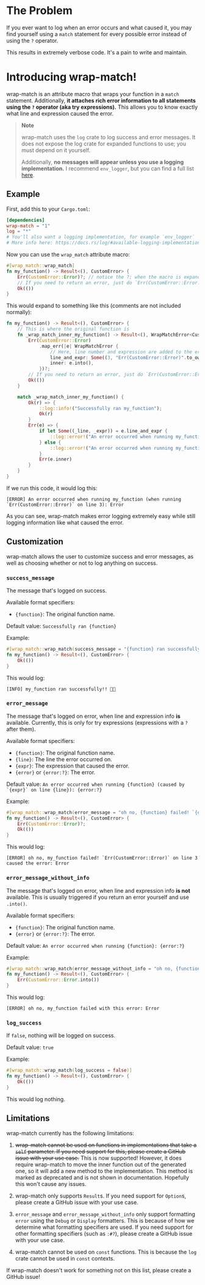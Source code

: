 # The Problem

If you ever want to log when an error occurs and what caused it, you may find yourself using a `match` statement for every possible error instead of using the `?` operator.

This results in extremely verbose code. It's a pain to write and maintain.

# Introducing wrap-match!

wrap-match is an attribute macro that wraps your function in a `match` statement. Additionally, **it attaches rich error information to all statements using the `?` operator (aka try expressions).**
This allows you to know exactly what line and expression caused the error.

> **Note**
>
> wrap-match uses the `log` crate to log success and error messages. It does not expose the log crate for expanded functions to use; you must depend on it yourself.
>
> Additionally, **no messages will appear unless you use a logging implementation.** I recommend `env_logger`, but you can find a full list
> [here](https://docs.rs/log/#available-logging-implementations).

## Example

First, add this to your `Cargo.toml`:

```toml
[dependencies]
wrap-match = "1"
log = "*"
# You'll also want a logging implementation, for example `env_logger`
# More info here: https://docs.rs/log/#available-logging-implementations
```

Now you can use the `wrap_match` attribute macro:

```rust
#[wrap_match::wrap_match]
fn my_function() -> Result<(), CustomError> {
    Err(CustomError::Error)?; // notice the ?; when the macro is expanded, it will be modified to include line number and expression
    // If you need to return an error, just do `Err(CustomError::Error.into())`
    Ok(())
}
```

This would expand to something like this (comments are not included normally):

```rust
fn my_function() -> Result<(), CustomError> {
    // This is where the original function is
    fn _wrap_match_inner_my_function() -> Result<(), WrapMatchError<CustomError>> {
        Err(CustomError::Error)
            .map_err(|e| WrapMatchError {
                // Here, line number and expression are added to the error
                line_and_expr: Some((3, "Err(CustomError::Error)".to_owned())),
                inner: e.into(),
            })?;
        // If you need to return an error, just do `Err(CustomError::Error.into())`
        Ok(())
    }

    match _wrap_match_inner_my_function() {
        Ok(r) => {
            ::log::info!("Successfully ran my_function");
            Ok(r)
        }
        Err(e) => {
            if let Some((_line, _expr)) = e.line_and_expr {
                ::log::error!("An error occurred when running my_function (when running `{_expr}` on line {_line}): {:?}", e.inner);
            } else {
                ::log::error!("An error occurred when running my_function: {:?}", e.inner);
            }
            Err(e.inner)
        }
    }
}
```

If we run this code, it would log this:

```log
[ERROR] An error occurred when running my_function (when running `Err(CustomError::Error)` on line 3): Error
```

As you can see, wrap-match makes error logging extremely easy while still logging information like what caused the error.

## Customization

wrap-match allows the user to customize success and error messages, as well as choosing whether or not to log anything on success.

### `success_message`

The message that's logged on success.

Available format specifiers:

-   `{function}`: The original function name.

Default value: `Successfully ran {function}`

Example:

```rust
#[wrap_match::wrap_match(success_message = "{function} ran successfully!! 🎉🎉")]
fn my_function() -> Result<(), CustomError> {
    Ok(())
}
```

This would log:

```log
[INFO] my_function ran successfully!! 🎉🎉
```

### `error_message`

The message that's logged on error, when line and expression info **is** available. Currently, this is only for try expressions (expressions with a `?` after them).

Available format specifiers:

-   `{function}`: The original function name.
-   `{line}`: The line the error occurred on.
-   `{expr}`: The expression that caused the error.
-   `{error}` or `{error:?}`: The error.

Default value: `` An error occurred when running {function} (caused by `{expr}` on line {line}): {error:?} ``

Example:

```rust
#[wrap_match::wrap_match(error_message = "oh no, {function} failed! `{expr}` on line {line} caused the error: {error:?}")]
fn my_function() -> Result<(), CustomError> {
    Err(CustomError::Error)?;
    Ok(())
}
```

This would log:

```log
[ERROR] oh no, my_function failed! `Err(CustomError::Error)` on line 3 caused the error: Error
```

### `error_message_without_info`

The message that's logged on error, when line and expression info **is not** available. This is usually triggered if you return an error yourself and use `.into()`.

Available format specifiers:

-   `{function}`: The original function name.
-   `{error}` or `{error:?}`: The error.

Default value: `An error occurred when running {function}: {error:?}`

Example:

```rust
#[wrap_match::wrap_match(error_message_without_info = "oh no, {function} failed with this error: {error:?}")]
fn my_function() -> Result<(), CustomError> {
    Err(CustomError::Error.into())
}
```

This would log:

```log
[ERROR] oh no, my_function failed with this error: Error
```

### `log_success`

If `false`, nothing will be logged on success.

Default value: `true`

Example:

```rust
#[wrap_match::wrap_match(log_success = false)]
fn my_function() -> Result<(), CustomError> {
    Ok(())
}
```

This would log nothing.

## Limitations

wrap-match currently has the following limitations:

1.  ~~wrap-match cannot be used on functions in implementations that take a `self` parameter. If you need support for this, please create a GitHub issue with your use case.~~ This is now supported!
    However, it does require wrap-match to move the inner function out of the generated one, so it will add a new method to the implementation. This method is marked as deprecated and is not shown in
    documentation. Hopefully this won't cause any issues.

1.  wrap-match only supports `Result`s. If you need support for `Option`s, please create a GitHub issue with your use case.

1.  `error_message` and `error_message_without_info` only support formatting `error` using the `Debug` or `Display` formatters. This is because of how we determine what formatting specifiers are used.
    If you need support for other formatting specifiers (such as `:#?`), please create a GitHub issue with your use case.

1.  wrap-match cannot be used on `const` functions. This is because the `log` crate cannot be used in `const` contexts.

If wrap-match doesn't work for something not on this list, please create a GitHub issue!
